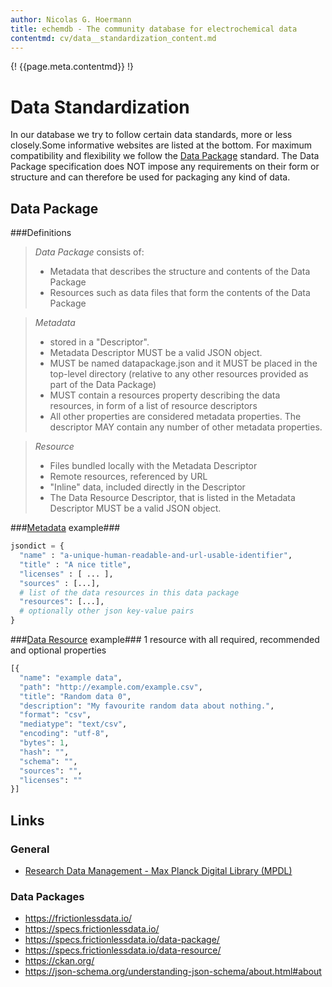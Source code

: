 ```yaml
---
author: Nicolas G. Hoermann
title: echemdb - The community database for electrochemical data
contentmd: cv/data__standardization_content.md
---
```



{! {{page.meta.contentmd}}  !}

# Data Standardization

In our database we try to follow certain data standards, more or less closely.Some informative websites are listed at the bottom. For maximum compatibility and flexibility we follow the [Data Package](https://specs.frictionlessdata.io/data-package/ ) standard. The Data Package specification does NOT impose any requirements on their form or structure and can therefore be used for packaging any kind of data.


## Data Package
###Definitions

> *Data Package* consists of:
> 
> - Metadata that describes the structure and contents of the Data Package
> - Resources such as data files that form the contents of the Data Package



> *Metadata*  
> 
> - stored in a "Descriptor".
> - Metadata Descriptor MUST be a valid JSON object.
> - MUST be named datapackage.json and it MUST be placed in the top-level directory (relative to any other resources provided as part of the Data Package)
> - MUST contain a resources property describing the data resources, in form of a list of resource descriptors
> - All other properties are considered metadata properties. The descriptor MAY contain any number of other metadata properties.


> *Resource*
> 
> - Files bundled locally with the Metadata Descriptor
> - Remote resources, referenced by URL
> - "Inline" data, included directly in the Descriptor
> - The Data Resource Descriptor, that is listed in the Metadata Descriptor MUST be a valid JSON object.


###[Metadata](https://specs.frictionlessdata.io/data-package/#descriptor) example###

```python
jsondict = {
  "name" : "a-unique-human-readable-and-url-usable-identifier",
  "title" : "A nice title",
  "licenses" : [ ... ],
  "sources" : [...],
  # list of the data resources in this data package
  "resources": [...],
  # optionally other json key-value pairs
}
```

###[Data Resource](https://specs.frictionlessdata.io/data-resource/#descriptor) example###
1 resource with all required, recommended and optional properties
```python
[{
  "name": "example data",
  "path": "http://example.com/example.csv",
  "title": "Random data 0",
  "description": "My favourite random data about nothing.",
  "format": "csv",
  "mediatype": "text/csv",
  "encoding": "utf-8",
  "bytes": 1,
  "hash": "",
  "schema": "",
  "sources": "",
  "licenses": ""
}]
```









## Links
### General
- [Research Data Management - Max Planck Digital Library (MPDL)](https://rdm.mpdl.mpg.de/)

### Data Packages
- https://frictionlessdata.io/  
- https://specs.frictionlessdata.io/  
- https://specs.frictionlessdata.io/data-package/  
- https://specs.frictionlessdata.io/data-resource/
- https://ckan.org/
- https://json-schema.org/understanding-json-schema/about.html#about  
